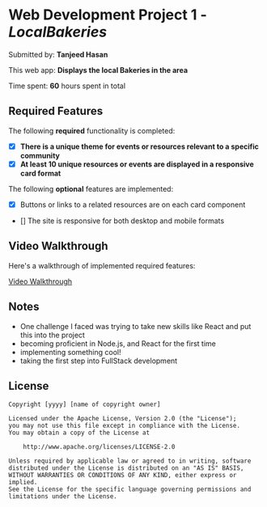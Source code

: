 # Web Development Project 1 - *LocalBakeries*

Submitted by: **Tanjeed Hasan**

This web app: **Displays the local Bakeries in the area** 

Time spent: **60** hours spent in total

## Required Features

The following **required** functionality is completed:

- [x] **There is a unique theme for events or resources relevant to a specific community**
- [x] **At least 10 unique resources or events are displayed in a responsive card format**

The following **optional** features are implemented:

- [x] Buttons or links to a related resources are on each card component
- [] The site is responsive for both desktop and mobile formats


## Video Walkthrough

Here's a walkthrough of implemented required features:

[Video Walkthrough](https://imgur.com/hgxiiW7)


## Notes

- One challenge I faced was trying to take new skills like React and put this into the project
- becoming proficient in Node.js, and React for the first time
- implementing something cool!
- taking the first step into FullStack development

## License

    Copyright [yyyy] [name of copyright owner]

    Licensed under the Apache License, Version 2.0 (the "License");
    you may not use this file except in compliance with the License.
    You may obtain a copy of the License at

        http://www.apache.org/licenses/LICENSE-2.0

    Unless required by applicable law or agreed to in writing, software
    distributed under the License is distributed on an "AS IS" BASIS,
    WITHOUT WARRANTIES OR CONDITIONS OF ANY KIND, either express or implied.
    See the License for the specific language governing permissions and
    limitations under the License.
